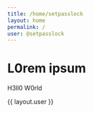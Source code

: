 ```yaml
---
title: /home/setpasslock
layout: home
permalink: /
user: @setpasslock
---
```


# L0rem ipsum

H3ll0 W0rld

<p>{{ layout.user }}</p>
